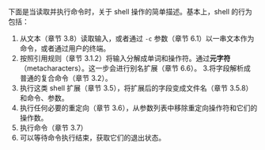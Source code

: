 下面是当读取并执行命令时，关于 shell 操作的简单描述。基本上，shell 的行为包括：
1. 从文本（章节 3.8）读取输入，或者通过 `-c` 参数（章节 6.1）以一串文本作为命令，或者通过用户的终端。
2. 按照引用规则（章节 3.1.2）将输入分解成单词和操作符。通过**元字符**（metacharacters）。这一步会进行别名扩展（章节 6.6）。
3.将字段解析成普通的复合命令（章节 3.2）。
4. 执行这类 shell 扩展（章节 3.5），将扩展后的字段变成文件名（章节 3.5.8）和命令、参数。
5. 执行任何必要的重定向（章节 3.6），从参数列表中移除重定向操作符和它们的操作数。
6. 执行命令（章节 3.7）
7. 可以等待命令执行结束，获取它们的退出状态。